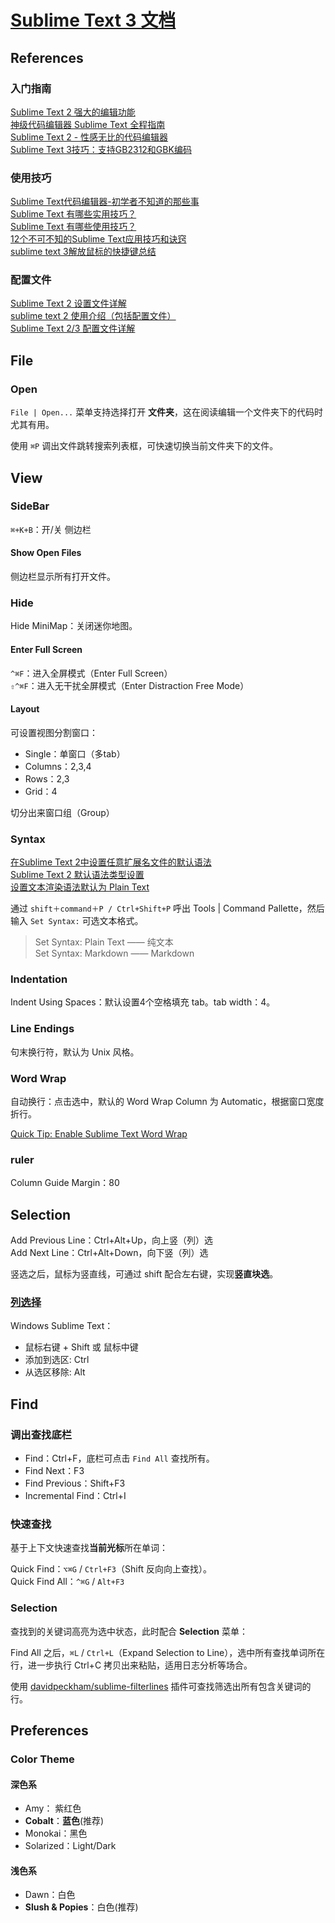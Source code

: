 # [Sublime Text 3 文档](http://feliving.github.io/Sublime-Text-3-Documentation/)

## References
### 入门指南
[Sublime Text 2 强大的编辑功能](http://blog.csdn.net/qfatao/article/details/25131711)  
[神级代码编辑器 Sublime Text 全程指南](http://www.cocoachina.com/programmer/20150715/12550.html)  
[Sublime Text 2 - 性感无比的代码编辑器](http://www.iplaysoft.com/sublimetext.html)  
[Sublime Text 3技巧：支持GB2312和GBK编码](http://blog.csdn.net/ubuntulover/article/details/21101979)

### 使用技巧
[Sublime Text代码编辑器-初学者不知道的那些事](http://article.yeeyan.org/view/165434/302716)  
[Sublime Text 有哪些实用技巧？](http://www.zhihu.com/question/19976788)  
[Sublime Text 有哪些使用技巧？](http://www.zhihu.com/question/24896283)  
[12个不可不知的Sublime Text应用技巧和诀窍](http://segmentfault.com/a/1190000000505218)  
[sublime text 3解放鼠标的快捷键总结](http://dengo.org/archives/970)  

### 配置文件
[Sublime Text 2 设置文件详解](http://linux.cn/article-799-1.html)  
[sublime text 2 使用介绍（包括配置文件）](http://blog.csdn.net/tk86935367/article/details/8857840)  
[Sublime Text 2/3 配置文件详解](http://www.imjeff.cn/blog/88/)

## File
### Open
`File | Open...` 菜单支持选择打开 **文件夹**，这在阅读编辑一个文件夹下的代码时尤其有用。

使用 `⌘P` 调出文件跳转搜索列表框，可快速切换当前文件夹下的文件。

## View
### SideBar
`⌘+K+B`：开/关 侧边栏

#### Show Open Files
侧边栏显示所有打开文件。

### Hide
Hide MiniMap：关闭迷你地图。

#### Enter Full Screen
`^⌘F`：进入全屏模式（Enter Full Screen）  
`⇧^⌘F`：进入无干扰全屏模式（Enter Distraction Free Mode）  

#### Layout
可设置视图分割窗口：  

- Single：单窗口（多tab）  
- Columns：2,3,4  
- Rows：2,3  
- Grid：4  

切分出来窗口组（Group）

### Syntax
[在Sublime Text 2中设置任意扩展名文件的默认语法](http://www.cnblogs.com/zhangronghua/archive/2012/02/29/settingdefaultsyntaxforanyfileinsublimetext2.html)  
[Sublime Text 2 默认语法类型设置](http://blog.ailms.me/2013/06/27/sublime-text2-default-syntax.html)  
[设置文本渲染语法默认为 Plain Text](http://stackoverflow.com/questions/27454555/how-do-i-set-sublime-text-to-auto-detect-a-file-type-after-setting-it-once)

通过 `shift＋command＋P / Ctrl+Shift+P` 呼出 Tools | Command Pallette，然后输入 `Set Syntax:` 可选文本格式。

> Set Syntax: Plain Text —— 纯文本  
> Set Syntax: Markdown —— Markdown

### Indentation
Indent Using Spaces：默认设置4个空格填充 tab。tab width：4。

### Line Endings
句末换行符，默认为 Unix 风格。

### Word Wrap
自动换行：点击选中，默认的 Word Wrap Column 为 Automatic，根据窗口宽度折行。

[Quick Tip: Enable Sublime Text Word Wrap](http://justinseeley.com/tutorials/quick-tip-enable-sublime-text-word-wrap/)

### ruler
Column Guide Margin：80

## Selection
Add Previous Line：Ctrl+Alt+Up，向上竖（列）选  
Add Next Line：Ctrl+Alt+Down，向下竖（列）选  

竖选之后，鼠标为竖直线，可通过 shift 配合左右键，实现**竖直块选**。

### [列选择](http://feliving.github.io/Sublime-Text-3-Documentation/column_selection.html)
Windows Sublime Text：  

- 鼠标右键 + Shift 或 鼠标中键  
- 添加到选区: Ctrl  
- 从选区移除: Alt  

## Find
### 调出查找底栏

- Find：Ctrl+F，底栏可点击 `Find All` 查找所有。  
- Find Next：F3  
- Find Previous：Shift+F3  
- Incremental Find：Ctrl+I  

### 快速查找
基于上下文快速查找**当前光标**所在单词：

Quick Find：`⌥⌘G` / `Ctrl+F3`（Shift 反向向上查找）。  
Quick Find All：`^⌘G` / `Alt+F3`  

### Selection
查找到的关键词高亮为选中状态，此时配合 **Selection** 菜单：

Find All 之后，`⌘L` / `Ctrl+L`（Expand Selection to Line），选中所有查找单词所在行，进一步执行 Ctrl+C 拷贝出来粘贴，适用日志分析等场合。

使用 [davidpeckham/sublime-filterlines](https://github.com/davidpeckham/sublime-filterlines) 插件可查找筛选出所有包含关键词的行。

## Preferences
### Color Theme
#### 深色系

- Amy：   紫红色
- **Cobalt**：**蓝色**(推荐)
- Monokai：黑色
- Solarized：Light/Dark

#### 浅色系
- Dawn：白色
- **Slush & Popies**：白色(推荐)
